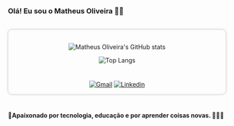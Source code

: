 ### Olá! Eu sou o Matheus Oliveira 🖐🏻
<br>
<div style="text-align: center;border: 1px solid rgb(224, 224, 224); border-radius: 10px; box-shadow: rgba(0, 0, 0, 0.2) 0px 0px 5px; overflow: hidden;" ><br>

![Matheus Oliveira's GitHub stats](https://github-readme-stats.vercel.app/api?username=MatheusOliveira272&show_icons=true&theme=tokyonight)

![Top Langs](https://github-readme-stats.vercel.app/api/top-langs/?username=MatheusOliveira272&layout=compact&amp;theme=vision-friendly-dark)

<h1 dir="auto"></h1>

[![Gmail](https://img.shields.io/badge/Gmail-D14836?style=for-the-badge&logo=gmail&logoColor=white)](matheusoliveirasouzaa@gmail.com)
[![Linkedin](https://img.shields.io/badge/LinkedIn-0077B5?style=for-the-badge&logo=linkedin&logoColor=white)](www.linkedin.com/in/matheus-oliveira-ti)


</div>
<h1 dir="auto"></h1>
<div>
  <h4>📌Apaixonado por tecnologia, educação e por aprender coisas novas. 🧑🏻‍💻<h4>
</div>

